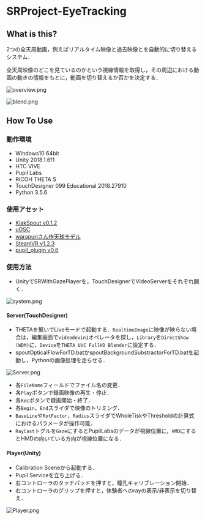 # SRProject-EyeTracking

## What is this?

2つの全天周動画，例えばリアルタイム映像と過去映像とを自動的に切り替えるシステム．

全天周映像のどこを見ているのかという視線情報を取得し，その周辺における動画の動きの情報をもとに，動画を切り替えるか否かを決定する．

![overview.png](https://github.com/inamilab/EyeHacker/blob/develop/images/overview.png)

![blend.png](https://github.com/inamilab/SRProject-EyeTracking/blob/develop/images/blend.png)

## How To Use

### 動作環境

* Windows10 64bit
* Unity 2018.1.6f1
* HTC VIVE
* Pupil Labs
* RICOH THETA S
* TouchDesigner 099 Educational 2018.27910
* Python 3.5.6

### 使用アセット

* [KlakSpout v0.1.2](https://github.com/keijiro/KlakSpout)
* [uOSC](https://github.com/hecomi/uOSC)
* [warapuriさん作天球モデル](http://warapuri.com/post/131599525953/unity%E3%81%A8oculus%E3%81%A7360%E5%BA%A6%E3%83%91%E3%83%8E%E3%83%A9%E3%83%9E%E5%85%A8%E5%A4%A9%E5%91%A8%E5%8B%95%E7%94%BB%E3%82%92%E8%A6%8B%E3%82%8B%E6%96%B9%E6%B3%95%E7%84%A1%E6%96%99%E7%B7%A8)
* [SteamVR v1.2.3](https://github.com/ValveSoftware/steamvr_unity_plugin/releases/tag/1.2.3)
* [pupil_plugin v0.6](https://github.com/pupil-labs/hmd-eyes/releases)

### 使用方法

* UnityでSRWithGazePlayerを，TouchDesignerでVideoServerをそれぞれ開く．

![system.png](https://github.com/inamilab/EyeHacker/blob/develop/images/system.png)

#### Server(TouchDesigner)

* THETAを繋いでLiveモードで起動する．`RealtimeImage`に映像が映らない場合は，編集画面で`videodevin1`オペレータを探し，`Library`を`DirectShow (WDM)`に，`Device`を`THETA UVC FullHD Blender`に設定する．
* spoutOpticalFlowForTD.batかspoutBackgroundSubstractorForTD.batを起動し，Pythonの画像処理を走らせる．

![Server.png](https://github.com/inamilab/SRProject-EyeTracking/blob/develop/images/Server.png)

* 各`FileName`フィールドでファイル名の変更．
* 各`Play`ボタンで録画映像の再生・停止．
* 各`Rec`ボタンで録画開始・終了．
* 各`Begin`，`End`スライダで映像のトリミング．
* `BaseLine`や`RotFactor`，`Radius`スライダでWholeTiskやThresholdの計算式におけるパラメータが操作可能．
* `RayCast`トグルを`Gaze`にするとPupilLabsのデータが視線位置に，`HMD`にするとHMDの向いている方向が視線位置になる．

#### Player(Unity)

* Calibration Sceneから起動する．
* Pupil Serviceを立ち上げる．
* 右コントローラのタッチパッドを押すと，瞳孔キャリブレーション開始．
* 右コントローラのグリップを押すと，体験者へのrayの表示/非表示を切り替え．

![Player.png](https://github.com/inamilab/SRProject-EyeTracking/blob/develop/images/Player.png)

